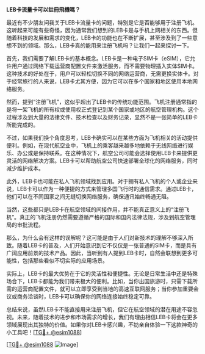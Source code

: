 **LEB卡流量卡可以註冊飛機嗎？**

最近有不少朋友问我关于LEB卡流量卡的问题，特别是它是否能够用于注册飞机。这听起来可能有些奇怪，因为通常我们想到的LEB卡是与手机上网相关的东西。但随着科技的发展和需求的变化，LEB卡的功能也在不断扩展，甚至涉及到了一些意想不到的领域。那么，LEB卡真的能用来注册飞机吗？让我们一起来探讨一下。

首先，我们需要了解LEB卡的基本概念。LEB卡是一种电子SIM卡（eSIM），它允许用户通过网络下载运营商配置文件来激活服务，而不需要物理插入实体SIM卡。这种技术的好处在于，用户可以轻松切换不同的网络运营商，无需更换实体卡。对于经常旅行的人来说，LEB卡尤其方便，因为它可以在多个国家和地区使用本地网络服务。

然而，提到“注册飞机”，这似乎超出了LEB卡的传统功能范围。飞机注册通常指的是将一架飞机的所有权或使用权正式登记到某个国家或地区的航空管理机构。这个过程涉及到大量的法律文件、技术检查以及财务记录，显然不是一张简单的LEB卡所能完成的。

不过，如果我们换个角度思考，LEB卡确实可以在某些方面为飞机相关的活动提供便利。例如，在现代航空业中，飞机上的乘客越来越多地依赖于无线网络进行娱乐、办公或是保持联系。在这种情况下，航空公司可能会选择使用LEB卡来提供更灵活的网络解决方案。LEB卡可以帮助航空公司快速部署全球化的网络服务，同时减少维护成本。

此外，LEB卡也可能在私人飞机领域找到应用。对于拥有私人飞机的个人或企业来说，LEB卡可以作为一种便捷的方式来管理多国飞行时的通信需求。通过LEB卡，他们可以在不同国家之间无缝切换网络服务，确保通讯始终畅通无阻。

当然，这些都只是LEB卡在航空领域的间接作用，并不能真正意义上的“注册飞机”。真正的飞机注册仍然需要遵循严格的国际和国内法律法规，涉及到航空管理局的审批流程。

那么，为什么会有这样的误解呢？这可能是由于人们对新技术的理解不够深入所致。随着LEB卡的普及，人们开始意识到它不仅仅是一张普通的SIM卡，而是具有广阔应用前景的技术产品。因此，当听到有人提到LEB卡时，自然会联想到更多可能性，包括那些看似不切实际的应用场景。

实际上，LEB卡的最大优势在于它的灵活性和便捷性。无论是日常生活中还是特殊场合下，LEB卡都能为我们带来极大的便利。比如，当你出国旅游时，只需下载所需的运营商配置文件，就可以立即享受到当地的高速互联网服务；当你参加重要会议或商务洽谈时，LEB卡可以确保你的网络连接始终稳定可靠。

总结来说，虽然LEB卡不能直接用来注册飞机，但它在航空领域的潜在用途不容忽视。未来，随着技术的进步和市场需求的增长，我们有理由相信LEB卡将会在更多领域展现出其独特的价值。如果你对LEB卡感兴趣，不妨亲自体验一下这款神奇的小工具吧！[[TG💪+ @esim1088](https://t.me/s/esim1088)]

[[TG💪+ @esim1088](https://t.me/s/esim1088) ![Image](https://i.postimg.cc/4NQfJmqS/Snipaste-2025-05-13-00-14-12.png)]